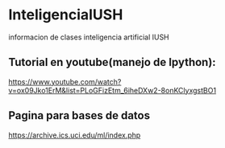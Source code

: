 # InteligenciaIUSH
informacion de clases inteligencia artificial IUSH



## Tutorial en youtube(manejo de Ipython):
https://www.youtube.com/watch?v=ox09Jko1ErM&list=PLoGFizEtm_6iheDXw2-8onKClyxgstBO1


## Pagina para bases de datos

https://archive.ics.uci.edu/ml/index.php
